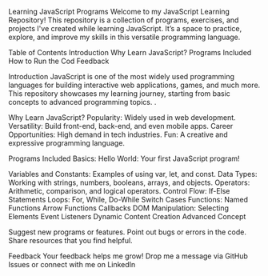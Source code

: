  Learning JavaScript Programs
Welcome to my JavaScript Learning Repository! This repository is a collection of programs, exercises, and projects
I've created while learning JavaScript. It’s a space to practice, explore, and improve my skills in this versatile programming language.

 Table of Contents
Introduction
Why Learn JavaScript?
Programs Included
How to Run the Cod
Feedback

 Introduction
JavaScript is one of the most widely used programming languages for building interactive web applications, games, and much more.
This repository showcases my learning journey, starting from basic concepts to advanced programming topics.
.

 Why Learn JavaScript?
Popularity: Widely used in web development.
Versatility: Build front-end, back-end, and even mobile apps.
Career Opportunities: High demand in tech industries.
Fun: A creative and expressive programming language.

 Programs Included
Basics:
Hello World: Your first JavaScript program!

Variables and Constants: Examples of using var, let, and const.
Data Types: Working with strings, numbers, booleans, arrays, and objects.
Operators: Arithmetic, comparison, and logical operators.
Control Flow:
If-Else Statements
Loops: For, While, Do-While
Switch Cases
Functions:
Named Functions
Arrow Functions
Callbacks
DOM Manipulation:
Selecting Elements
Event Listeners
Dynamic Content Creation
Advanced Concept

Suggest new programs or features.
Point out bugs or errors in the code.
Share resources that you find helpful.

Feedback
Your feedback helps me grow! 
Drop me a message via GitHub Issues or connect with me on LinkedIn
